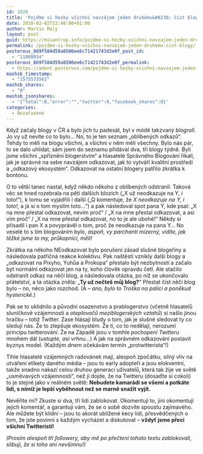 ```yaml
---
id: 1026
title: 'Pojďme si hezky všichni navzájem jeden druhému&#8230; číst blogy!'
date: 2010-02-02T22:48:00+01:00
author: Martin Malý
layout: post
guid: https://misantrop.info/pojdme-si-hezky-vsichni-navzajem-jeden-druhemu-cist-blogy/
permalink: /pojdme-si-hezky-vsichni-navzajem-jeden-druhemu-cist-blogy/
posterous_869f584d59a8506ee6c71421743d2e0f_post_id:
  - "11008034"
posterous_869f584d59a8506ee6c71421743d2e0f_permalink:
  - https://adent.posterous.com/pojdme-si-hezky-vsichni-navzajem-jeden-druhem
mashsb_timestamp:
  - "1575533562"
mashsb_shares:
  - "0"
mashsb_jsonshares:
  - '{"total":0,"error":"","twitter":0,"facebook_shares":0}'
categories:
  - Nezařazené
---
```

Když začaly blogy v ČR a bylo jich tu pades&aacute;t, byl v m&oacute;dě takzvan&yacute; _blogroll_. Jo vy už nev&iacute;te co to bylo&#8230; No, to je ten seznam &#8222;obl&iacute;ben&yacute;ch odkazů&#8220;. Tehdy to měli na blogu v&scaron;ichni, a v&scaron;ichni v něm měli v&scaron;echny. Bylo n&aacute;s p&aacute;r, to se dalo uhl&iacute;dat; s&aacute;m jsem do seznamu přid&aacute;val dva, tři blogy t&yacute;dně. Byli jsme v&scaron;ichni &#8222;spř&iacute;zněni blogerstv&iacute;m&#8220; a hlasatel&eacute; Spr&aacute;vn&eacute;ho Blogov&aacute;n&iacute; ř&iacute;kali, jak je spr&aacute;vn&eacute; na sebe navz&aacute;jem odkazovat, jak to vytv&aacute;ř&iacute; kvalitn&iacute; prostřed&iacute; a &#8222;odkazov&yacute; ekosyst&eacute;m&#8220;. Odkazovat na ostatn&iacute; blogery patřilo zkr&aacute;tka k bontonu.

O to vět&scaron;&iacute; tanec nastal, když někdo někoho z obl&iacute;ben&yacute;ch odstranil. Takov&aacute; věc se hned rozebrala na pěti dal&scaron;&iacute;ch bloz&iacute;ch (&#8222;X už neodkazuje na Y, i toto!&#8220;), k tomu se vyj&aacute;dřili i dal&scaron;&iacute; (&#8222;Q komentuje, že _X neodkazuje na Y, i toto!_, a j&aacute; si o tom mysl&iacute;m toto&#8230;&#8220;) a pak n&aacute;sledoval spot pana Y, kde psal: &#8222;X na mne přestal odkazovat, nev&iacute;m proč&#8220; / &#8222;X na mne přestal odkazovat, a asi v&iacute;m proč&#8220; / &#8222;X na mne přestal odkazovat, no to je ale uboh&eacute;!&#8220; Někdy si přisadil i pan X a povypr&aacute;věl o tom, proč že neodkazuje na pana Y&#8230; No vesel&eacute; to s t&iacute;m blogov&aacute;n&iacute;m bylo, _aspoň, vy parchanti mizern&yacute;, vid&iacute;te, jak těžk&eacute; jsme to my, průkopn&iacute;ci, měli!_

Zkr&aacute;tka na někoho NEodkazovat bylo poru&scaron;en&iacute; z&aacute;sad slu&scaron;n&eacute; blogeřiny a n&aacute;sledovala patřičn&aacute; reakce kolektivu. Pak na&scaron;těst&iacute; vznikly dal&scaron;&iacute; blogy a &#8222;odkazovat na Pixyho, Yuhůa a Prokopa&#8220; přestalo b&yacute;t nezbytnost&iacute; a začalo b&yacute;t norm&aacute;ln&iacute; odkazovat jen na ty, koho člověk opravdu četl. Ale stačilo odstranit odkaz na něč&iacute; blog, a n&aacute;sledovala ot&aacute;zka, po n&iacute;ž se ukončovalo př&aacute;telstv&iacute;, a ta ot&aacute;zka zněla: &#8222;**Ty už nečte&scaron; můj blog?**&#8220; Přestat č&iacute;st něč&iacute; blog bylo &#8211; no, něco jako rozchod. (A &#8211; _ano, bylo to Tro&scaron;ka na palici a poněkud hysterick&eacute;_.)

Pak se to uklidnilo a původn&iacute; osazenstvo a prablogerstvo (včetně hlasatelů slun&iacute;čkov&eacute; vz&aacute;jemnosti a _oteplovačů meziblogersk&yacute;ch vztahů_) si na&scaron;lo jinou hračku &#8211; totiž Twitter. Zase hl&aacute;saj&iacute; bludy o tom, jak je slu&scaron;n&eacute; sledovat ty co sleduj&iacute; n&aacute;s. Že to zlep&scaron;uje ekosyst&eacute;m. Že ti, co to nedělaj&iacute;, nerozum&iacute; principu twitterov&aacute;n&iacute;. Že na Z&aacute;padě jsou v tomhle _pochopen&iacute; Twitteru_ mnohem d&aacute;l (_ustupte, asi vrhnu&#8230;_) A jak na spr&aacute;vn&eacute;m odkazov&aacute;n&iacute; postavit byznys model. (Každ&yacute;m dnem oček&aacute;v&aacute;m term&iacute;n &#8222;protwitterista&#8220;!)

Tihle hlasatel&eacute; vz&aacute;jemn&yacute;ch radov&aacute;nek maj&iacute;, alespoň zpoč&aacute;tku, siln&yacute; vliv na utv&aacute;řen&iacute; etikety dan&eacute;ho m&eacute;dia &#8211; jsou to early adopteři a jsou elokventn&iacute;, takže snadno nakaz&iacute; celou druhou generaci uživatelů, kter&aacute; tak žije ve světě &#8222;usměvav&yacute;ch vz&aacute;jemnost&iacute;&#8220;, než j&iacute; dojde, že na Twitteru (dosaďte si cokoli) to je stejn&eacute; jako v re&aacute;ln&eacute;m světě: **Nebudete kamar&aacute;di se v&scaron;emi a potk&aacute;te lidi, s nimiž je lep&scaron;&iacute; vyběhnout než se marně snažit vyj&iacute;t.**

Nevěř&iacute;te mi? Zkuste si dva, tři lidi zablokovat. Okomentuj&iacute; to, jin&iacute; okomentuj&iacute; jejich koment&aacute;ř, a garantuji v&aacute;m, že se o sobě dozv&iacute;te spoustu zaj&iacute;mav&eacute;ho. Ale můžete b&yacute;t klidn&iacute; &#8211; jsou to akor&aacute;t ubl&iacute;žen&eacute; kecy lid&iacute;, přesvědčen&yacute;ch o tom, že jste povinni s každ&yacute;m vych&aacute;zet a diskutovat &#8211; **vždyť jsme přeci v&scaron;ichni Twitteristi!**

_(Pros&iacute;m alespoň tři followery, aby mě po přečten&iacute; tohoto textu zablokovali, slibuji, že si toho ani nev&scaron;imnu!)_